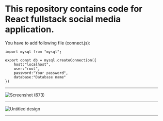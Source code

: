 # This repository contains code for React fullstack social media application.

You have to add following file (connect.js):
````
import mysql from "mysql";

export const db = mysql.createConnection({
    host:"localhost", 
    user:"root", 
    password:"Your password", 
    database:"Database name"
})
````
****
![Screenshot (673)](https://user-images.githubusercontent.com/70688937/200390703-3153df8a-9a05-4618-9d26-e9186e4a15b7.png)
****
![Untitled design](https://user-images.githubusercontent.com/70688937/200392731-37d972ed-bc64-426d-829b-2796b0fcf9eb.png)
****
